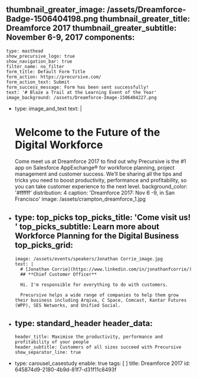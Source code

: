 thumbnail_greater_image: /assets/Dreamforce-Badge-1506404198.png
thumbnail_greater_title: Dreamforce 2017
thumbnail_greater_subtitle: November 6-9, 2017
components:
  - 
    type: masthead
    show_precursive_logo: true
    show_navigation_bar: true
    filter_name: no_filter
    form_title: Default Form Title
    form_action: https://precursive.com/
    form_action_text: Submit
    form_success_message: Form has been sent successfully!
    text: '# Blaze a Trail at the Learning Event of the Year'
    image_background: /assets/Dreamforce-Image-1506404227.png
  - 
    type: image_and_text
    text: |
      # Welcome to the Future of the Digital Workforce
      
      Come meet us at Dreamforce 2017 to find out why Precursive is the #1 app on Salesforce AppExchange® for workforce planning, project management and customer success.
      We’ll be sharing all the tips and tricks you need to boost productivity, performance and profitability, so you can take customer experience to the next level.
    background_color: '#ffffff'
    distribution: 4
    caption: 'Dreamforce 2017: Nov 6 -9, in San Francisco'
    image: /assets/crampton_dreamforce_1.jpg
  - 
    type: top_picks
    top_picks_title: 'Come visit us! '
    top_picks_subtitle: Learn more about Workforce Planning for the Digital Business
    top_picks_grid:
      - 
        image: /assets/events/speakers/Jonathan Corrie_image.jpg
        text: |
          # [Jonathan Corrie](https://www.linkedin.com/in/jonathanfcorrie/)
          ## **Chief Customer Officer**
          
          Hi. I'm responsible for everything to do with customers.
          
          Precursive helps a wide range of companies to help them grow their business including Arqiva, C Space, Comcast, Kantar Futures (WPP), SES Networks, and Unified Social.
  - 
    type: standard_header
    header_data:
      - 
        header_title: Maximise the productivity, performance and profitability of your people
        header_subtitle: Customers of all sizes succeed with Precursive
        show_separator_line: true
  - 
    type: carousel_casestudy
    enable: true
tags: [ ]
title: Dreamforce 2017
id: 645874d9-2180-4b9d-81f7-d31f11c8493f
